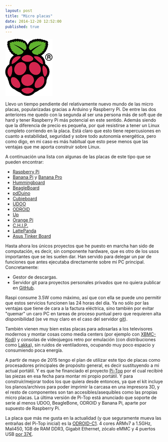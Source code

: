 ```yaml
---
layout: post
title: "Micro placas"
date: 2014-12-20 12:52:00
published: true
---
```


![Raspberry Pi Logo](/images/posts/Raspi_Colour_R.png)

Llevo un tiempo pendiente del relativamente nuevo mundo de las micro placas, popularizadas gracias a Arduino y Raspberry Pi. De entre las dos anteriores me quedo con la segunda al ser una persona más de soft que de hard y tener Raspberry Pi más potencial en este sentido. Además siendo que la diferencia de precio es pequeña, por qué resistirse a tener un Linux completo corriendo en la placa. Está claro que esto tiene repercusiones en cuanto a estabilidad, seguridad y sobre todo autonomía energética, pero como digo, en mi caso es más habitual que esto pese menos que las ventajas que me aporta construir sobre Linux.

A continuación una lista con algunas de las placas de este tipo que se pueden encontrar:

* [Raspberry Pi](http://www.raspberrypi.org/)
* [Banana Pi](http://www.bananapi.org/p/product.html) y [Banana Pro](http://www.lemaker.org/)
* [Hummingboard](http://www.solid-run.com/products/hummingboard/)
* [BeagleBoard](http://beagleboard.org/)
* [pdDuino](http://www.pcduino.com/)
* [Cubieboard](http://cubieboard.org/)
* [UDOO](http://www.udoo.org/)
* [ODROID](http://www.hardkernel.com/main/main.php)
* [Up](http://up-shop.org/)
* [Orange Pi](http://www.orangepi.org/orangepipc/)
* [C.H.I.P.](https://getchip.com/)
* [LattePanda](http://www.lattepanda.com/)
* [Asus Tinker Board](http://cpc.farnell.com/asus/90mb0qy1-m0eay0/tinker-board-2gb-1-8ghz-4k-gb/dp/SC14363)

Hasta ahora los únicos proyectos que he puesto en marcha han sido de computación, es decir, sin componente hardware, que es otro de los usos importantes que se les suelen dar. Han servido para delegar un par de funciones que antes ejecutaba directamente sobre mi PC principal. Concretamente:

* Gestor de descargas.
* Servidor git para proyectos personales privados que no quiera publicar en [GitHub](https://github.com/eduardofilo).

Raspi consume 3.5W como máximo, así que con ella se puede uno permitir que estos servicios funcionen las 24 horas del día. Ya no sólo por las ventajas que tiene de cara a la factura eléctrica, sino también por evitar "quemar" un caro PC en tareas de proceso puntual pero que requieren alta disponibilidad (se ve muy claro en el caso del servidor [git](http://git-scm.com/)).

También vienen muy bien estas placas para adosarlas a los televisores modernos y montar cosas como media centers (por ejemplo con [XBMC-Kodi](http://kodi.tv/)) y consolas de videojuegos retro por emulación (con distribuciones como [Lakka](http://www.lakka.tv/)), sin ruidos de ventiladores, ocupando muy poco espacio y consumiendo poca energía.

A partir de mayo de 2015 tengo el plan de utilizar este tipo de placas como procesadores principales de propósito general, es decir sustituyendo a mi actual portátil. Y es que he financiado el proyecto [Pi-Top](http://pi-top.com/) por el cual recibiré las piezas en esa fecha para montar mi propio portátil. Y para construir/mejorar todos los que quiera desde entonces, ya que el kit incluye los planos/archivos para poder imprimir la carcasa en una impresora 3D, y el resto de componentes son tan accesibles/asequibles como las propias micro placas. La última versión de Pi-Top está anunciado que soporte de serie al menos UDOO, BeagleBone, ODROID y Banana Pi, aparte por supuesto de Raspberry Pi.

La placa que más me gusta en la actualidad (y que seguramente mueva las entrañas del Pi-Top inicial) es la [ODROID-C1](http://www.hardkernel.com/main/products/prdt_info.php?g_code=G141578608433). 4 cores ARMv7 a 1.5GHz, Mali450, 1GB de RAM DDR3, Gigabit Ethernet, zócalo eMMC y 4 puertos USB [por 37€](http://www.raspipc.es/public/home/index.php?ver=tienda&accion=verArticulo&idProducto=1187).
